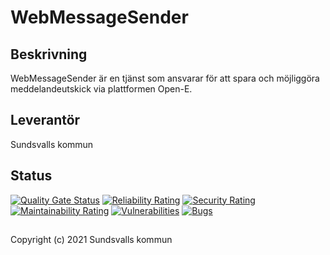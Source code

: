# WebMessageSender

## Beskrivning
WebMessageSender är en tjänst som ansvarar för att spara och möjliggöra meddelandeutskick via plattformen Open-E.

## Leverantör
Sundsvalls kommun

## Status
[![Quality Gate Status](https://sonarcloud.io/api/project_badges/measure?project=Sundsvallskommun_api-service-web-message-sender&metric=alert_status)](https://sonarcloud.io/summary/overall?id=Sundsvallskommun_api-service-web-message-sender)
[![Reliability Rating](https://sonarcloud.io/api/project_badges/measure?project=Sundsvallskommun_api-service-web-message-sender&metric=reliability_rating)](https://sonarcloud.io/summary/overall?id=Sundsvallskommun_api-service-web-message-sender)
[![Security Rating](https://sonarcloud.io/api/project_badges/measure?project=Sundsvallskommun_api-service-web-message-sender&metric=security_rating)](https://sonarcloud.io/summary/overall?id=Sundsvallskommun_api-service-web-message-sender)
[![Maintainability Rating](https://sonarcloud.io/api/project_badges/measure?project=Sundsvallskommun_api-service-web-message-sender&metric=sqale_rating)](https://sonarcloud.io/summary/overall?id=Sundsvallskommun_api-service-web-message-sender)
[![Vulnerabilities](https://sonarcloud.io/api/project_badges/measure?project=Sundsvallskommun_api-service-web-message-sender&metric=vulnerabilities)](https://sonarcloud.io/summary/overall?id=Sundsvallskommun_api-service-web-message-sender)
[![Bugs](https://sonarcloud.io/api/project_badges/measure?project=Sundsvallskommun_api-service-web-message-sender&metric=bugs)](https://sonarcloud.io/summary/overall?id=Sundsvallskommun_api-service-web-message-sender)

## 
Copyright (c) 2021 Sundsvalls kommun
